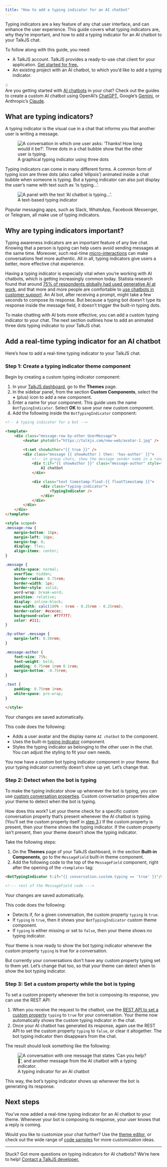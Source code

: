 ```yaml
---
title: "How to add a typing indicator for an AI chatbot"
---
```


Typing indicators are a key feature of any chat user interface, and can enhance the user experience. This guide covers what typing indicators are, why they’re important, and how to add a typing indicator for an AI chatbot to your TalkJS chat.

To follow along with this guide, you need:

- A TalkJS account. TalkJS provides a ready-to-use chat client for your application. [Get started for free.](https://talkjs.com/dashboard/signup)
- An existing project with an AI chatbot, to which you’d like to add a typing indicator.

<div class="kg-card kg-callout-card kg-callout-card-grey"><div class="kg-callout-emoji">💡</div><div class="kg-callout-text">Are you getting started with <a href="https://talkjs.com/use-cases/ai-chatbots/" target="_blank" rel="noopener noreferrer"><u>AI chatbots</u></a> in your chat? Check out the guides to create a custom AI chatbot using OpenAI’s <a href="https://talkjs.com/resources/how-to-make-a-customizable-chatbot-frontend-with-talkjs-and-the-openai-api/" target="_blank" rel="noopener noreferrer"><u>ChatGPT</u></a>, Google’s <a href="https://talkjs.com/resources/create-a-chatbot-with-talkjs-and-gemini/" target="_blank" rel="noopener noreferrer"><u>Gemini</u></a>, or Anthropic’s <a href="https://talkjs.com/resources/how-to-integrate-claude-into-your-talkjs-chat-with-the-anthropic-api/" target="_blank" rel="noopener noreferrer"><u>Claude</u></a>.</div></div>

## What are typing indicators?

A typing indicator is the visual cue in a chat that informs you that another user is writing a message.

<figure class="kg-image-card">
  <img class="kg-image" src="https://lh7-rt.googleusercontent.com/docsz/AD_4nXdoC8syXl8poOsJthAWvLVS8gc_OW1kn1u57YFnbip6i_HOVX2g_0fr6n_qBVQo5aUmR_JIqip_Gx7inlUGhesWnCRj8IJOv969bpJHmsT-5wE2A0tgIRh6FVz1PwL9zw8jV3F8Tg?key=OYb6h5wE6xMJmnrFx6QHtZwJ" alt="A conversation in which one user asks: ‘Thanks! How long would it be?’. Three dots in a chat bubble show that the other user is typing."/>
  <figcaption>A graphical typing indicator using three dots</figcaption>
</figure>

Typing indicators can come in many different forms. A common form of typing icon are three dots (also called ‘ellipsis’) animated inside a chat bubble when someone is typing. But a typing indicator can also just display the user’s name with text such as ‘is typing…’.

<figure class="kg-image-card">
  <img class="kg-image" src="https://talkjs.com/resources/content/images/2025/02/typing-indicator-text-1.png" alt="A panel with the text ‘AI chatbot is typing…’."/>
  <figcaption>A text-based typing indicator</figcaption>
</figure>

Popular messaging apps, such as Slack, WhatsApp, Facebook Messenger, or Telegram, all make use of typing indicators.

## Why are typing indicators important?

Typing awareness indicators are an important feature of any live chat. Knowing that a person is typing can help users avoid sending messages at the same time. Moreover, such real-time [micro-interactions](https://www.interaction-design.org/literature/article/micro-interactions-ux) can make conversations feel more authentic. All in all, typing indicators give users a better, more effective chat experience.

Having a typing indicator is especially vital when you’re working with AI chatbots, which is getting increasingly common today. Statista research found that around [75% of respondents globally had used generative AI at work](https://www.statista.com/statistics/1482102/rate-of-generative-ai-utilization-globally/), and that more and more people are comfortable to [use chatbots in customer support](https://www.statista.com/statistics/1488691/engagement-with-gen-ai-chatbots-by-country-europe/). An AI bot, after receiving a prompt, might take a few seconds to compose its response. But because a typing bot doesn’t type its response inside the message field, it doesn’t trigger the built-in typing dots.

To make chatting with AI bots more effective, you can add a custom typing indicator to your chat. The next section outlines how to add an animated three dots typing indicator to your TalkJS chat.

## Add a real-time typing indicator for an AI chatbot

Here’s how to add a real-time typing indicator to your TalkJS chat.

### Step 1: Create a typing indicator theme component

Begin by creating a custom typing indicator component:

1.  In your [TalkJS dashboard](https://talkjs.com/dashboard/), go to the **Themes** page.
2.  In the sidebar panel, from the section **Custom Components**, select the **+** (plus) icon to add a new component.
3.  Enter a name for your component. This guide uses the name `BotTypingIndicator`. Select **OK** to save your new custom component.
4.  Add the following inside the `BotTypingIndicator` component:

```HTML
<!-- A typing indicator for a bot -->

<template>
    <div class="message-row by-other UserMessage">
        <Avatar photoUrl="https://talkjs.com/new-web/avatar-1.jpg" />

        <t:set showAuthor="{{ true }}" />
        <div class="message {{ showAuthor | then: 'has-author' }}">
            <!-- in group chats, show the message sender name in a random color -->
            <div t:if="{{ showAuthor }}" class="message-author" style="color: black">
                AI chatbot
            </div>

            <div class="text timestamp-float-{{ floatTimestamp }}">
                <div class="typing-indicator">
                    <TypingIndicator />
                </div>
            </div>
        </div>
    </div>
</template>

<style scoped>
.message-row {
    margin-bottom: 16px;
    margin-left: 16px;
    margin-top: 0;
    display: flex;
    align-items: center;
}

.message {
    white-space: normal;
    overflow: hidden;
    border-radius: 0.75rem;
    border-width: 1px;
    border-style: solid;
    word-wrap: break-word;
    position: relative;
    display: inline-block;
    max-width: calc(100% - 6rem - 0.25rem - 0.25rem);
    border-color: #ececec;
    background-color: #f7f7f7;
    color: #111;
}

.by-other .message {
    margin-left: 0.50rem;
}

.message-author {
    font-size: 75%;
    font-weight: bold;
    padding: 0.75rem 1rem 0 1rem;
    margin-bottom: -0.75rem;
}

.text {
    padding: 0.75rem 1rem;
    white-space: pre-wrap;
}

</style>
```

Your changes are saved automatically.

This code does the following:

- Adds a user avatar and the display name `AI chatbot` to the component.
- Uses the built-in [typing indicator](/Features/Themes/Components/TypingIndicator/) component.
- Styles the typing indicator as belonging to the other user in the chat. You can adjust the styling to fit your own needs.

You now have a custom bot typing indicator component in your theme. But your typing indicator currently doesn’t show up yet. Let’s change that.

### Step 2: Detect when the bot is typing

To make the typing indicator show up whenever the bot is typing, you can use [custom conversation properties](/Reference/Concepts/Conversations/#custom). Custom conversation properties allow your theme to detect when the bot is typing.

How does this work? Let your theme check for a specific custom conversation property that’s present whenever the AI chatbot is typing. (You’ll set the custom property itself in [step 3](#step-3-set-a-custom-property-while-the-bot-is-typing).) If the custom property is present, then your theme shows the typing indicator. If the custom property isn’t present, then your theme doesn’t show the typing indicator.

Take the following steps:

1.  On the **Themes** page of your TalkJS dashboard, in the section **Built-in Components**, go to the `MessageField` built-in theme component.
2.  Add the following code to the top of the `MessageField` component, right after the opening of the `<template>` tag:

```HTML
<BotTypingIndicator t:if="{{ conversation.custom.typing == 'true' }}"/>

<!--- rest of the MessageField code --->
```

Your changes are saved automatically.

This code does the following:

- Detects if, for a given conversation, the custom property `typing` is `true`.
- If `typing` is `true`, then it shows your `BotTypingIndicator` custom theme component.
- If `typing` is either missing or set to `false`, then your theme shows no typing indicator.

Your theme is now ready to show the bot typing indicator whenever the custom property `typing` is true for a conversation.

But currently your conversations don’t have any custom property typing set to them yet. Let’s change that too, so that your theme can detect when to show the bot typing indicator.

### Step 3: Set a custom property while the bot is typing

To set a custom property whenever the bot is composing its response, you can use the REST API:

1.  When you receive the request to the chatbot, use the [REST API to set a custom property](/Reference/REST_API/Conversations/#setting-conversation-data) `typing` to `true` for your conversation. Your theme now automatically shows the custom typing indicator in the chat.
2.  Once your AI chatbot has generated its response, again use the REST API to set the custom property `typing` to `false`, or clear it altogether. The bot typing indicator then disappears from the chat.

The result should look something like the following:

<figure class="kg-image-card">
  <img class="kg-image" src="https://lh7-rt.googleusercontent.com/docsz/AD_4nXdyccJ2QIFlnJ3kI7S-OpwoKxwx6xY0BsI1PtjMtzMunOaDfrEkH7R7d_hi-jSQd-FGWHIrOnTGAhfkuUoun0DXHwvT8xjJ-w2YAGXIs2bzgX2418_uwVOtplSenFmMMpK964im0g?key=OYb6h5wE6xMJmnrFx6QHtZwJ" alt="A conversation with one message that states ‘Can you help? 🙂’, and another message from the AI chatbot with a typing indicator."/>
  <figcaption>A typing indicator for an AI chatbot</figcaption>
</figure>

This way, the bot’s typing indicator shows up whenever the bot is generating its response.

## Next steps

You’ve now added a real-time typing indicator for an AI chatbot to your theme. Whenever your bot is composing its response, your user knows that a reply is coming.

Would you like to customize your chat further? Use the [theme editor](/Features/Themes/), or check out the wide range of [code samples](/Reference/Code_Samples/) for more customization ideas.

---

Stuck? Got more questions on typing indicators for AI chatbots? We’re here to help! [Contact a TalkJS developer.](https://talkjs.com/?chat)
